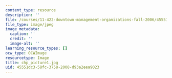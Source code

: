 ```yaml
---
content_type: resource
description: ''
file: /courses/11-422-downtown-management-organizations-fall-2006/45551dc358fc37582008d93a2eea9023_chp_picture1.jpg
file_type: image/jpeg
image_metadata:
  caption: ''
  credit: ''
  image-alt: ''
learning_resource_types: []
ocw_type: OCWImage
resourcetype: Image
title: chp_picture1.jpg
uid: 45551dc3-58fc-3758-2008-d93a2eea9023
---
```

